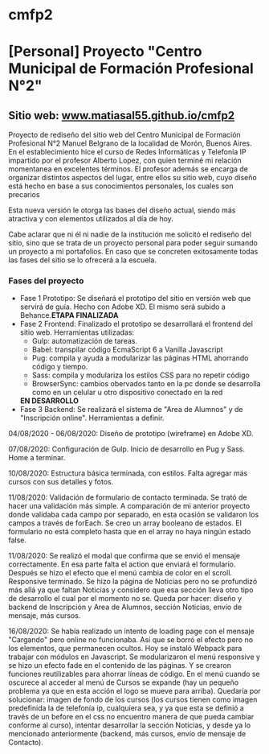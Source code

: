 # cmfp2

<h1>[Personal] Proyecto "Centro Municipal de Formación Profesional N°2"</h1>
<h2>Sitio web: <a href="www.matiasal55.github.io/cmfp2" target="_blank">www.matiasal55.github.io/cmfp2</a></h2>
<p> Proyecto de rediseño del sitio web del Centro Municipal de Formación Profesional N°2 Manuel Belgrano de la localidad de Morón, Buenos Aires. En el establecimiento 
hice el curso de Redes Informáticas y Telefonía IP impartido por el profesor Alberto Lopez, con quien terminé mi relación momentanea en excelentes términos. 
El profesor además se encarga de organizar distintos aspectos del lugar, entre ellos su sitio web, cuyo diseño está hecho en base a sus conocimientos personales, 
los cuales son precarios</p>
<p>Esta nueva versión le otorga las bases del diseño actual, siendo más atractiva y con elementos utilizados al día de hoy.</p>
<p>Cabe aclarar que ni él ni nadie de la institución me solicitó el rediseño del sitio, sino que se trata de un proyecto personal para poder seguir sumando un proyecto
a mi portafolios. En caso que se concreten exitosamente todas las fases del sitio se lo ofrecerá a la escuela.</p>

<h3>Fases del proyecto</h3>
<ul>
  <li>Fase 1 Prototipo: Se diseñará el prototipo del sitio en versión web que servirá de guía. Hecho con Adobe XD. El mismo será subido a Behance.<b>ETAPA FINALIZADA</b></li>
  <li>Fase 2 Frontend: Finalizado el prototipo se desarrollará el frontend del sitio web. Herramientas utilizadas:
  <ul>
    <li>Gulp: automatización de tareas.</li>
    <li>Babel: transpilar código EcmaScript 6 a Vanilla Javascript</li>
    <li>Pug: compila y ayuda a modularizar las páginas HTML ahorrando código y tiempo.</li>
    <li>Sass: compila y modulariza los estilos CSS para no repetir código</li>
    <li>BrowserSync: cambios obervados tanto en la pc donde se desarrolla como en un celular u otro dispositivo conectado en la red</li></ul><b>EN DESARROLLO</b></li>
   <li>Fase 3 Backend: Se realizará el sistema de "Area de Alumnos" y de "Inscripción online". Herramientas a definir.</li>
   </ul>
  
  <p>04/08/2020 - 06/08/2020: Diseño de prototipo (wireframe) en Adobe XD.</p>
  <p>07/08/2020: Configuración de Gulp. Inicio de desarrollo en Pug y Sass. Home a terminar.</p>
  <p>10/08/2020: Estructura básica terminada, con estilos. Falta agregar más cursos con sus detalles y fotos.</p>
  <p>11/08/2020: Validación de formulario de contacto terminada. Se trató de hacer una validación más simple. A comparación de mi anterior proyecto donde validaba cada campo por separado, en esta ocasión se validaron los campos a través de forEach. Se creo un array booleano de estados. El formulario no está completo hasta que en el array no haya ningún estado false.</p>
  <p>11/08/2020: Se realizó el modal que confirma que se envió el mensaje correctamente. En esa parte falta el action que enviará el formulario. Después se hizo el efecto que el menú cambia de color en el scroll. Responsive terminado. Se hizo la página de Noticias pero no se profundizó más allá ya que faltan Noticias y considero que esa sección lleva otro tipo de desarrollo el cual por el momento no se. Queda por hacer: diseño y backend de Inscripción y Area de Alumnos, sección Noticias, envío de mensaje, más cursos.</p>
  <p>16/08/2020: Se había realizado un intento de loading page con el mensaje "Cargando" pero online no funcionaba. Así que se borró el efecto pero no los elementos, que permanecen ocultos. Hoy se instaló Webpack para trabajar con módulos en Javascript. Se modularizaron el menú responsive y se hizo un efecto fade en el contenido de las páginas. Y se crearon funciones reutilizables para ahorrar líneas de código. En el menú cuando se oscurece al acceder al menú de Cursos se expande (hay un pequeño problema ya que en esta acción el logo se mueve para arriba). Quedaría por solucionar: imagen de fondo de los cursos (los cursos tienen como imagen predefinida la de telefonía ip, cualquiera sea, y ya que esta se definió a través de un before en el css no encuentro manera de que pueda cambiar conforme al curso), intentar desarrollar la sección Noticias, y desde ya lo mencionado anteriormente (backend, más cursos, envío de mensaje de Contacto).</p>
